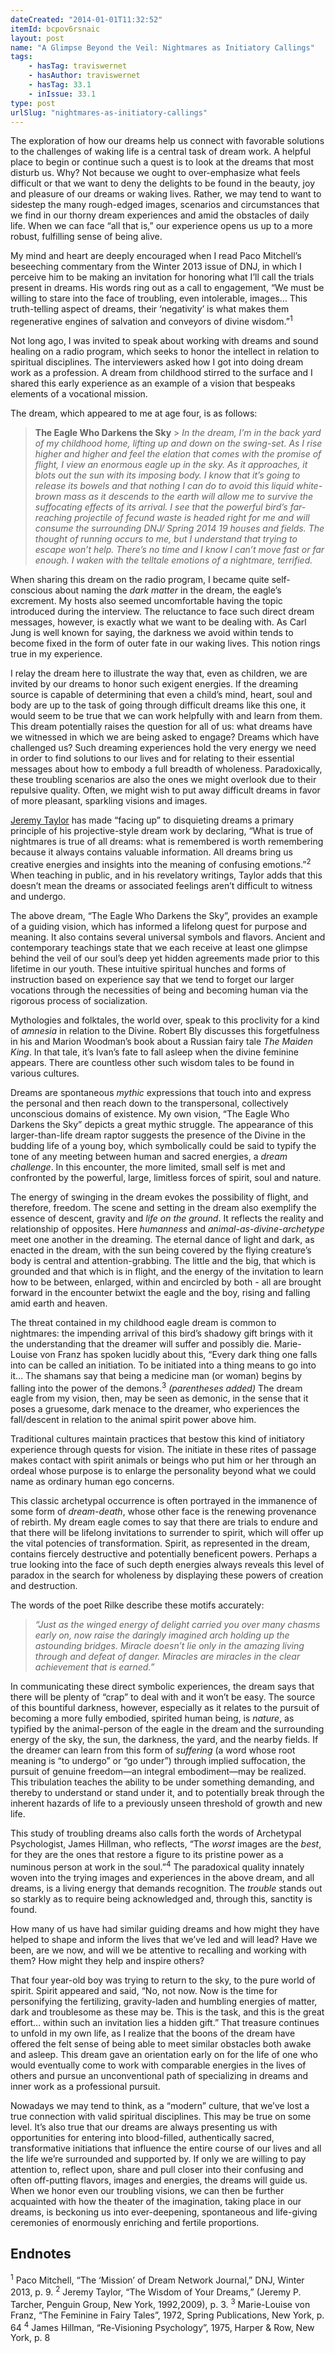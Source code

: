 ```yaml
---
dateCreated: "2014-01-01T11:32:52"
itemId: bcpov6rsnaic
layout: post
name: "A Glimpse Beyond the Veil: Nightmares as Initiatory Callings"
tags:
    - hasTag: traviswernet
    - hasAuthor: traviswernet
    - hasTag: 33.1
    - inIssue: 33.1
type: post
urlSlug: "nightmares-as-initiatory-callings"
---
```


The exploration of how our dreams help us connect with favorable solutions to the challenges of waking life is a central task of dream work. A helpful place to begin or continue such a quest is to look at the dreams that most disturb us. Why? Not because we ought to over-emphasize what feels difficult or that we want to deny the delights to be found in the beauty, joy and pleasure of our dreams or waking lives. Rather, we may tend to want to sidestep the many rough-edged images, scenarios and circumstances that we find in our thorny dream experiences and amid the obstacles of daily life. When we can face “all that is,” our experience opens us up to a more robust, fulfilling sense of being alive.

My mind and heart are deeply encouraged when I read Paco Mitchell’s beseeching commentary from the Winter 2013 issue of DNJ, in which I perceive him to be making an invitation for honoring what I’ll call the trials present in dreams. His words ring out as a call to engagement, “We must be willing to stare into the face of troubling, even intolerable, images… This truth-telling aspect of dreams, their ‘negativity’ is what makes them regenerative engines of salvation and conveyors of divine wisdom.”<sup>1</sup>

Not long ago, I was invited to speak about working with dreams and sound healing on a radio program, which seeks to honor the intellect in relation to spiritual disciplines. The interviewers asked how I got into doing dream work as a profession. A dream from childhood stirred to the surface and I shared this early experience as an example of a vision that bespeaks elements of a vocational mission.

The dream, which appeared to me at age four, is as follows:

> **The Eagle Who Darkens the Sky** > _In the dream, I’m in the back yard of my childhood home, lifting up and down on the swing-set. As I rise higher and higher and feel the elation that comes with the promise of flight, I view an enormous eagle up in the sky. As it approaches, it blots out the sun with its imposing body. I know that it’s going to release its bowels and that nothing I can do to avoid this liquid white-brown mass as it descends to the earth will allow me to survive the suffocating effects of its arrival. I see that the powerful bird’s far-reaching projectile of fecund waste is headed right for me and will consume the surrounding DNJ/ Spring 2014 19 houses and fields. The thought of running occurs to me, but I understand that trying to escape won’t help. There’s no time and I know I can’t move fast or far enough. I waken with the telltale emotions of a nightmare, terrified._

When sharing this dream on the radio program, I became quite self-conscious about naming the _dark matter_ in the dream, the eagle’s excrement. My hosts also seemed uncomfortable having the topic introduced during the interview. The reluctance to face such direct dream messages, however, is exactly what we want to be dealing with. As Carl Jung is well known for saying, the darkness we avoid within tends to become fixed in the form of outer fate in our waking lives. This notion rings true in my experience.

I relay the dream here to illustrate the way that, even as children, we are invited by our dreams to honor such exigent energies. If the dreaming source is capable of determining that even a child’s mind, heart, soul and body are up to the task of going through difficult dreams like this one, it would seem to be true that we can work helpfully with and learn from them. This dream potentially raises the question for all of us: what dreams have we witnessed in which we are being asked to engage? Dreams which have challenged us? Such dreaming experiences hold the very energy we need in order to find solutions to our lives and for relating to their essential messages about how to embody a full breadth of wholeness. Paradoxically, these troubling scenarios are also the ones we might overlook due to their repulsive quality. Often, we might wish to put away difficult dreams in favor of more pleasant, sparkling visions and images.

[Jeremy Taylor](../@jeremytaylor) has made “facing up” to disquieting dreams a primary principle of his projective-style dream work by declaring, “What is true of nightmares is true of all dreams: what is remembered is worth remembering because it always contains valuable information. All dreams bring us creative energies and insights into the meaning of confusing emotions.”<sup>2</sup> When teaching in public, and in his revelatory writings, Taylor adds that this doesn’t mean the dreams or associated feelings aren’t difficult to witness and undergo.

The above dream, “The Eagle Who Darkens the Sky”, provides an example of a guiding vision, which has informed a lifelong quest for purpose and meaning. It also contains several universal symbols and flavors. Ancient and contemporary teachings state that we each receive at least one glimpse behind the veil of our soul’s deep yet hidden agreements made prior to this lifetime in our youth. These intuitive spiritual hunches and forms of instruction based on experience say that we tend to forget our larger vocations through the necessities of being and becoming human via the rigorous process of socialization.

Mythologies and folktales, the world over, speak to this proclivity for a kind of _amnesia_ in relation to the Divine. Robert Bly discusses this forgetfulness in his and Marion Woodman’s book about a Russian fairy tale _The Maiden King_. In that tale, it’s Ivan’s fate to fall asleep when the divine feminine appears. There are countless other such wisdom tales to be found in various cultures.

Dreams are spontaneous _mythic_ expressions that touch into and express the personal and then reach down to the transpersonal, collectively unconscious domains of existence. My own vision, “The Eagle Who Darkens the Sky” depicts a great mythic struggle. The appearance of this larger-than-life dream raptor suggests the presence of the Divine in the budding life of a young boy, which symbolically could be said to typify the tone of any meeting between human and sacred energies, a _dream challenge_. In this encounter, the more limited, small self is met and confronted by the powerful, large, limitless forces of spirit, soul and nature.

The energy of swinging in the dream evokes the possibility of flight, and therefore, freedom. The scene and setting in the dream also exemplify the essence of descent, gravity and _life on the ground_. It reflects the reality and relationship of opposites. Here _humanness_ and _animal-as-divine-archetype_ meet one another in the dreaming. The eternal dance of light and dark, as enacted in the dream, with the sun being covered by the flying creature’s body is central and attention-grabbing. The little and the big, that which is grounded and that which is in flight, and the energy of the invitation to learn how to be between, enlarged, within and encircled by both - all are brought forward in the encounter betwixt the eagle and the boy, rising and falling amid earth and heaven.

The threat contained in my childhood eagle dream is common to nightmares: the impending arrival of this bird’s shadowy gift brings with it the understanding that the dreamer will suffer and possibly die. Marie-Louise von Franz has spoken lucidly about this, “Every dark thing one falls into can be called an initiation. To be initiated into a thing means to go into it… The shamans say that being a medicine man (or woman) begins by falling into the power of the demons.<sup>3</sup> _(parentheses added)_ The dream eagle from my vision, then, may be seen as demonic, in the sense that it poses a gruesome, dark menace to the dreamer, who experiences the fall/descent in relation to the animal spirit power above him.

Traditional cultures maintain practices that bestow this kind of initiatory experience through quests for vision. The initiate in these rites of passage makes contact with spirit animals or beings who put him or her through an ordeal whose purpose is to enlarge the personality beyond what we could name as ordinary human ego concerns.

This classic archetypal occurrence is often portrayed in the immanence of some form of _dream-death_, whose other face is the renewing provenance of rebirth. My dream eagle comes to say that there are trials to endure and that there will be lifelong invitations to surrender to spirit, which will offer up the vital potencies of transformation. Spirit, as represented in the dream, contains fiercely destructive and potentially beneficent powers. Perhaps a true looking into the face of such depth energies always reveals this level of paradox in the search for wholeness by displaying these powers of creation and destruction.

The words of the poet Rilke describe these motifs accurately:

> _“Just as the winged energy of delight carried you over many chasms early on, now raise the daringly imagined arch holding up the astounding bridges. Miracle doesn’t lie only in the amazing living through and defeat of danger. Miracles are miracles in the clear achievement that is earned.”_

In communicating these direct symbolic experiences, the dream says that there will be plenty of “crap” to deal with and it won’t be easy. The source of this bountiful darkness, however, especially as it relates to the pursuit of becoming a more fully embodied, spirited human being, is _nature_, as typified by the animal-person of the eagle in the dream and the surrounding energy of the sky, the sun, the darkness, the yard, and the nearby fields. If the dreamer can learn from this form of _suffering_ (a word whose root meaning is “to undergo” or “go under”) through implied suffocation, the pursuit of genuine freedom—an integral embodiment—may be realized. This tribulation teaches the ability to be under something demanding, and thereby to understand or stand under it, and to potentially break through the inherent hazards of life to a previously unseen threshold of growth and new life.

This study of troubling dreams also calls forth the words of Archetypal Psychologist, James Hillman, who reflects, “The _worst_ images are the _best_, for they are the ones that restore a figure to its pristine power as a numinous person at work in the soul.”<sup>4</sup> The paradoxical quality innately woven into the trying images and experiences in the above dream, and all dreams, is a living energy that demands recognition. The _trouble_ stands out so starkly as to require being acknowledged and, through this, sanctity is found.

How many of us have had similar guiding dreams and how might they have helped to shape and inform the lives that we’ve led and will lead? Have we been, are we now, and will we be attentive to recalling and working with them? How might they help and inspire others?

That four year-old boy was trying to return to the sky, to the pure world of spirit. Spirit appeared and said, “No, not now. Now is the time for personifying the fertilizing, gravity-laden and humbling energies of matter, dark and troublesome as these may be. This is the task, and this is the great effort… within such an invitation lies a hidden gift.” That treasure continues to unfold in my own life, as I realize that the boons of the dream have offered the felt sense of being able to meet similar obstacles both awake and asleep. This dream gave an orientation early on for the life of one who would eventually come to work with comparable energies in the lives of others and pursue an unconventional path of specializing in dreams and inner work as a professional pursuit.

Nowadays we may tend to think, as a “modern” culture, that we’ve lost a true connection with valid spiritual disciplines. This may be true on some level. It’s also true that our dreams are always presenting us with opportunities for entering into blood-filled, authentically sacred, transformative initiations that influence the entire course of our lives and all the life we’re surrounded and supported by. If only we are willing to pay attention to, reflect upon, share and pull closer into their confusing and often off-putting flavors, images and energies, the dreams will guide us. When we honor even our troubling visions, we can then be further acquainted with how the theater of the imagination, taking place in our dreams, is beckoning us into ever-deepening, spontaneous and life-giving ceremonies of enormously enriching and fertile proportions.

## Endnotes

<sup>1</sup> Paco Mitchell, “The ‘Mission’ of Dream Network Journal,” DNJ, Winter 2013, p. 9.
<sup>2</sup> Jeremy Taylor, “The Wisdom of Your Dreams,” (Jeremy P. Tarcher, Penguin Group, New York, 1992,2009), p. 3.
<sup>3</sup> Marie-Louise von Franz, “The Feminine in Fairy Tales”, 1972, Spring Publications, New York, p. 64
<sup>4</sup> James Hillman, “Re-Visioning Psychology”, 1975, Harper & Row, New York, p. 8
